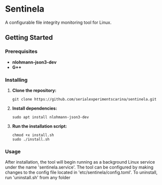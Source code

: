 # Sentinela

A configurable file integrity monitoring tool for Linux.

## Getting Started

### Prerequisites

- **nlohmann-json3-dev**
- **G++**

### Installing

1. **Clone the repository:**
   ```
   git clone https://github.com/serialexperimentscarina/sentinela.git
   ```
2. **Install dependencies:**
   ```
   sudo apt install nlohmann-json3-dev
   ```
3. **Run the installation script:**
   ```
   chmod +x install.sh
   sudo ./install.sh
   ```

### Usage

After installation, the tool will begin running as a background Linux service under the name 'sentinela.service'. The tool can be configured by making changes to the config file located in 'etc/sentinela/config.toml'.
To uninstall, run 'uninstall.sh' from any folder
